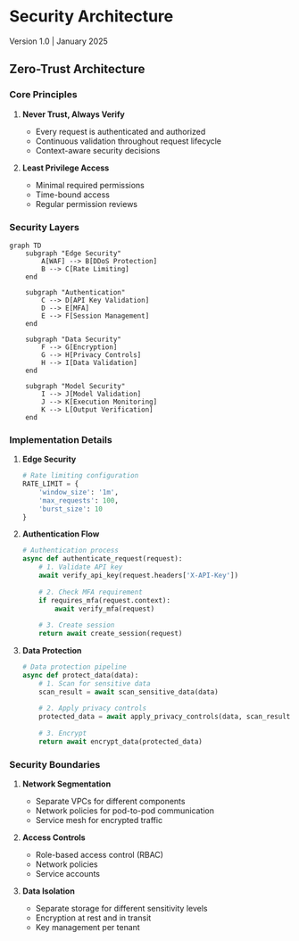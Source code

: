 # Security Architecture
Version 1.0 | January 2025

## Zero-Trust Architecture

### Core Principles

1. **Never Trust, Always Verify**
   - Every request is authenticated and authorized
   - Continuous validation throughout request lifecycle
   - Context-aware security decisions

2. **Least Privilege Access**
   - Minimal required permissions
   - Time-bound access
   - Regular permission reviews

### Security Layers

```mermaid
graph TD
    subgraph "Edge Security"
        A[WAF] --> B[DDoS Protection]
        B --> C[Rate Limiting]
    end
    
    subgraph "Authentication"
        C --> D[API Key Validation]
        D --> E[MFA]
        E --> F[Session Management]
    end
    
    subgraph "Data Security"
        F --> G[Encryption]
        G --> H[Privacy Controls]
        H --> I[Data Validation]
    end
    
    subgraph "Model Security"
        I --> J[Model Validation]
        J --> K[Execution Monitoring]
        K --> L[Output Verification]
    end
```

### Implementation Details

1. **Edge Security**
   ```python
   # Rate limiting configuration
   RATE_LIMIT = {
       'window_size': '1m',
       'max_requests': 100,
       'burst_size': 10
   }
   ```

2. **Authentication Flow**
   ```python
   # Authentication process
   async def authenticate_request(request):
       # 1. Validate API key
       await verify_api_key(request.headers['X-API-Key'])
       
       # 2. Check MFA requirement
       if requires_mfa(request.context):
           await verify_mfa(request)
           
       # 3. Create session
       return await create_session(request)
   ```

3. **Data Protection**
   ```python
   # Data protection pipeline
   async def protect_data(data):
       # 1. Scan for sensitive data
       scan_result = await scan_sensitive_data(data)
       
       # 2. Apply privacy controls
       protected_data = await apply_privacy_controls(data, scan_result)
       
       # 3. Encrypt
       return await encrypt_data(protected_data)
   ```

### Security Boundaries

1. **Network Segmentation**
   - Separate VPCs for different components
   - Network policies for pod-to-pod communication
   - Service mesh for encrypted traffic

2. **Access Controls**
   - Role-based access control (RBAC)
   - Network policies
   - Service accounts

3. **Data Isolation**
   - Separate storage for different sensitivity levels
   - Encryption at rest and in transit
   - Key management per tenant 